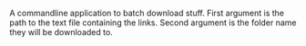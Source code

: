 A commandline application to batch download stuff.
First argument is the path to the text file containing the links.
Second argument is the folder name they will be downloaded to.
